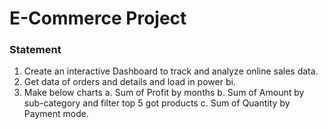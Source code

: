 # E-Commerce Project
### Statement
1. Create an interactive Dashboard to track and analyze online sales data.
2. Get data of orders and details and load in power bi.
3. Make below charts
   a. Sum of Profit by months
   b. Sum of Amount by sub-category and filter top 5 got products
   c. Sum of Quantity by Payment mode.
   

